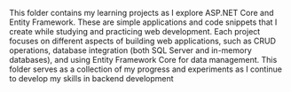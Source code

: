 This folder contains my learning projects as I explore ASP.NET Core and Entity Framework. These are simple applications and code snippets that I create while studying and practicing web development. Each project focuses on different aspects of building web applications, such as CRUD operations, database integration (both SQL Server and in-memory databases), and using Entity Framework Core for data management. This folder serves as a collection of my progress and experiments as I continue to develop my skills in backend development
